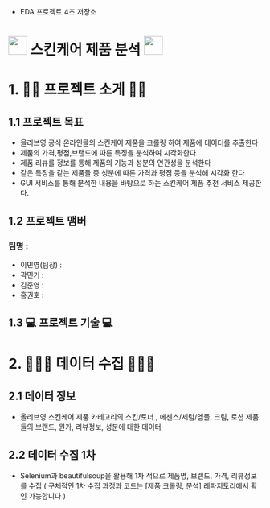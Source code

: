 - EDA 프로젝트 4조 저장소
# <img src = "https://github.com/addinedu-ros-5th/eda-repo-4/assets/163790408/f905a6e2-c402-4258-87bd-a84215d9b586" width="37" height="37"> 스킨케어 제품 분석 <img src = "https://github.com/addinedu-ros-5th/eda-repo-4/assets/163790408/f905a6e2-c402-4258-87bd-a84215d9b586" width="37" height="37">

# 1. 👨‍🏫 프로젝트 소게 👨‍🏫
## 1.1 프로젝트 목표 
- 올리브영 공식 온라인몰의 스킨케어 제품을 크롤링 하여 제품에 데이터를 추출한다
- 제품의 가격,평점,브랜드에 따른 특징을 분석하여 시각화한다
- 제품 리뷰를 정보를 통해 제품의 기능과 성분의 연관성을 분석한다
- 같은 특징을 같는 제품들 중 성분에 따른 가격과 평점 등을 분석해 시각화 한다
- GUI 서비스를 통해 분석한 내용을 바탕으로 하는 스킨케어 제품 추천 서비스 제공한다.

## 1.2 프로젝트 맴버 
### 팀명 : 
- 이민영(팀장) :
- 곽민기 :
- 김준영 :
- 홍권호 :

## 1.3 💻 프로젝트 기술 💻

# 2. 👨🏻‍💻 데이터 수집 👨🏻‍💻
## 2.1 데이터 정보 
- 올리브영 스킨케어 제품 카테고리의 스킨/토너 , 에센스/세럼/엠플, 크림, 로션 제품들의 브랜드, 원가, 리뷰정보, 성분에 대한 데이터


## 2.2 데이터 수집 1차 
- Selenium과 beautifulsoup을 활용해 1차 적으로 제품명, 브랜드, 가격, 리뷰정보를 수집
( 구체적인 1차 수집 과정과 코드는 [제품 크롤링, 분석] 레파지토리에서 확인 가능합니다 )






